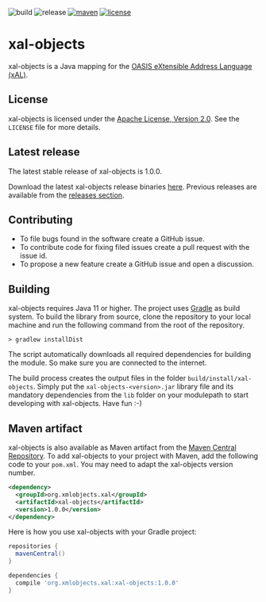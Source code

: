 ![build](https://img.shields.io/github/workflow/status/xmlobjects/xal-objects/xal-objects-build?logo=Gradle)
![release](https://img.shields.io/github/v/release/xmlobjects/xal-objects?display_name=tag)
[![maven](https://maven-badges.herokuapp.com/maven-central/org.xmlobjects.xal/xal-objects/badge.svg)](https://maven-badges.herokuapp.com/maven-central/org.xmlobjects.xal/xal-objects)
[![license](https://img.shields.io/badge/license-Apache_2.0-blue.svg)](https://opensource.org/licenses/Apache-2.0)

# xal-objects
xal-objects is a Java mapping for the [OASIS eXtensible Address Language (xAL)](http://docs.oasis-open.org/ciq/v3.0/cs02/specs/ciq-specs-v3-cs2.html).

## License
xal-objects is licensed under the [Apache License, Version 2.0](http://www.apache.org/licenses/LICENSE-2.0).
See the `LICENSE` file for more details.

## Latest release
The latest stable release of xal-objects is 1.0.0.

Download the latest xal-objects release binaries [here](https://github.com/xmlobjects/xal-objects/releases/tag/v1.0.0).
Previous releases are available from the [releases section](https://github.com/xmlobjects/xal-objects/releases).

## Contributing
* To file bugs found in the software create a GitHub issue.
* To contribute code for fixing filed issues create a pull request with the issue id.
* To propose a new feature create a GitHub issue and open a discussion.

## Building
xal-objects requires Java 11 or higher. The project uses [Gradle](https://gradle.org/) as build system. To build the
library from source, clone the repository to your local machine and run the following command from the root of the
repository.

    > gradlew installDist

The script automatically downloads all required dependencies for building the module. So make sure you are connected
to the internet.

The build process creates the output files in the folder `build/install/xal-objects`. Simply put the
`xal-objects-<version>.jar` library file and its mandatory dependencies from the `lib` folder on your modulepath to
start developing with xal-objects. Have fun :-)

## Maven artifact
xal-objects is also available as Maven artifact from the
[Maven Central Repository](https://search.maven.org/artifact/org.xmlobjects.xal/xal-objects). To add xal-objects to your
project with Maven, add the following code to your `pom.xml`. You may need to adapt the xal-objects version number.

```xml
<dependency>
  <groupId>org.xmlobjects.xal</groupId>
  <artifactId>xal-objects</artifactId>
  <version>1.0.0</version>
</dependency>
```

Here is how you use xal-objects with your Gradle project:

```gradle
repositories {
  mavenCentral()
}

dependencies {
  compile 'org.xmlobjects.xal:xal-objects:1.0.0'
}
```